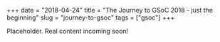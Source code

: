 +++
date = "2018-04-24"
title = "The Journey to GSoC 2018 - just the beginning"
slug = "journey-to-gsoc"
tags = ["gsoc"]
+++

Placeholder. Real content incoming soon!
